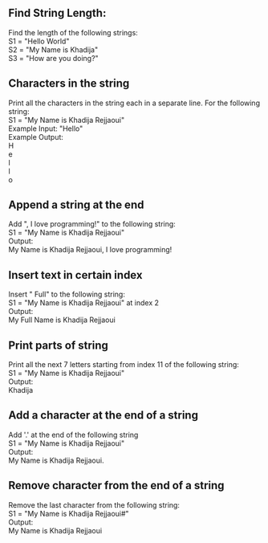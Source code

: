 ## Find String Length:

Find the length of the following strings:
<br> S1 = "Hello World"
<br> S2 = "My Name is Khadija"
<br> S3 = "How are you doing?"

## Characters in the string

Print all the characters in the string each in a separate line. For the following string:
<br> S1 = "My Name is Khadija Rejjaoui"
<br> Example Input: "Hello"
<br> Example Output:
<br> H
<br> e
<br> l
<br> l
<br> o

## Append a string at the end

Add ", I love programming!" to the following string:
<br> S1 = "My Name is Khadija Rejjaoui"
<br> Output:
<br> My Name is Khadija Rejjaoui, I love programming!

## Insert text in certain index

Insert " Full" to the following string:
<br> S1 = "My Name is Khadija Rejjaoui" at index 2
<br> Output:
<br> My Full Name is Khadija Rejjaoui

## Print parts of string

Print all the next 7 letters starting from index 11 of the following string:
<br> S1 = "My Name is Khadija Rejjaoui"
<br> Output:
<br> Khadija

## Add a character at the end of a string

Add '.' at the end of the following string
<br> S1 = "My Name is Khadija Rejjaoui"
<br> Output:
<br> My Name is Khadija Rejjaoui.

## Remove character from the end of a string

Remove the last character from the following string:
<br> S1 = "My Name is Khadija Rejjaoui#"
<br> Output:
<br> My Name is Khadija Rejjaoui
